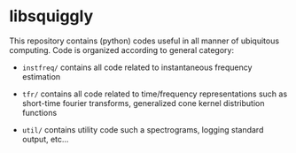 libsquiggly
===========

This repository contains (python) codes useful in all manner of ubiquitous computing.  Code is organized according to general category:

* `instfreq/` contains all code related to instantaneous frequency estimation

* `tfr/` contains all code related to time/frequency representations such as short-time fourier transforms, generalized cone kernel distribution functions

* `util/` contains utility code such a spectrograms, logging standard output, etc...